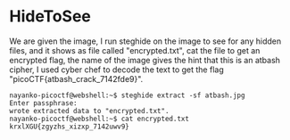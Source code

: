 # HideToSee
We are given the image, I run steghide on the image to see for any hidden files, and it shows as file called "encrypted.txt", cat the file to get an encrypted flag, the name of the image gives the hint that this is an
atbash cipher, I used cyber chef to decode the text to get the flag "picoCTF{atbash_crack_7142fde9}".

```
nayanko-picoctf@webshell:~$ steghide extract -sf atbash.jpg
Enter passphrase: 
wrote extracted data to "encrypted.txt".
nayanko-picoctf@webshell:~$ cat encrypted.txt
krxlXGU{zgyzhs_xizxp_7142uwv9}
```

